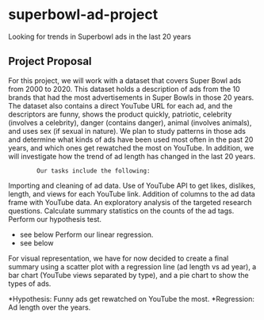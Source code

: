 # superbowl-ad-project
Looking for trends in Superbowl ads in the last 20 years
 
## Project Proposal
For this project, we will work with a dataset that covers Super Bowl ads from 2000 to 2020. This dataset holds a description of ads from the 10 brands that had the most advertisements in Super Bowls in those 20 years. The dataset also contains a direct YouTube URL for each ad, and the descriptors are funny, shows the product quickly, patriotic, celebrity (involves a celebrity), danger (contains danger), animal (involves animals), and uses sex (if sexual in nature).
        	We plan to study patterns in those ads and determine what kinds of ads have been used most often in the past 20 years, and which ones get rewatched the most on YouTube. In addition, we will investigate how the trend of ad length has changed in the last 20 years.

        	Our tasks include the following:
Importing and cleaning of ad data.
Use of YouTube API to get likes, dislikes, length, and views for each YouTube link.
Addition of columns to the ad data frame with YouTube data.
An exploratory analysis of the targeted research questions.
Calculate summary statistics on the counts of the ad tags.
Perform our hypothesis test.
* see below
Perform our linear regression.
* see below

For visual representation, we have for now decided to create a final summary using a scatter plot with a regression line (ad length vs ad year), a bar chart (YouTube views separated by type), and a pie chart to show the types of ads.

*Hypothesis: Funny ads get rewatched on YouTube the most.
*Regression: Ad length over the years.
